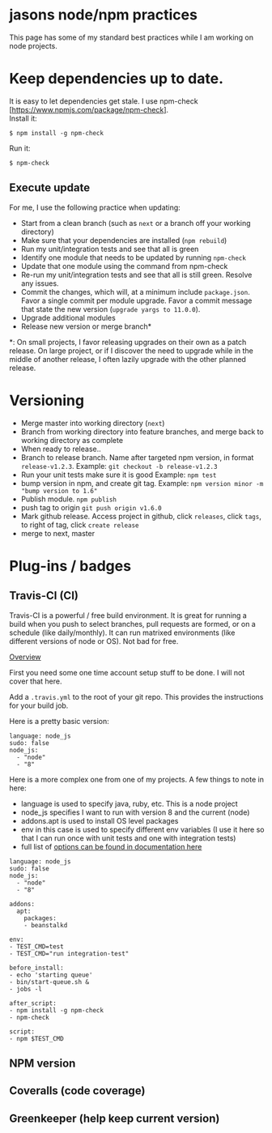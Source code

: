 # jasons node/npm practices

This page has some of my standard best practices while I am working on node projects.

# Keep dependencies up to date.

It is easy to let dependencies get stale.  I use npm-check [https://www.npmjs.com/package/npm-check].  
Install it:
```
$ npm install -g npm-check
```

Run it:
```
$ npm-check
```

## Execute update

For me, I use the following practice when updating:
- Start from a clean branch (such as `next` or a branch off your working directory)
- Make sure that your dependencies are installed (`npm rebuild`)
- Run my unit/integration tests and see that all is green
- Identify one module that needs to be updated by running `npm-check`
- Update that one module using the command from npm-check
- Re-run my unit/integration tests and see that all is still green.  Resolve any issues.
- Commit the changes, which will, at a minimum include `package.json`.  Favor a single commit per module upgrade.  Favor a commit message that state the new version (`upgrade yargs to 11.0.0`).
- Upgrade additional modules
- Release new version or merge branch*

*: On small projects, I favor releasing upgrades on their own as a patch release.  On large project, or if I discover the need to upgrade while in the middle of another release, I often lazily upgrade with the other planned release.

# Versioning

- Merge master into working directory (`next`)
- Branch from working directory into feature branches, and merge back to working directory as complete
- When ready to release..
- Branch to release branch.  Name after targeted npm version, in format `release-v1.2.3`.  Example: `git checkout -b release-v1.2.3`
- Run your unit tests make sure it is good Example: `npm test`
- bump version in npm, and create git tag.  Example: `npm version minor -m "bump version to 1.6"`
- Publish module.  `npm publish`
- push tag to origin `git push origin v1.6.0`
- Mark github release.  Access project in github, click `releases`, click `tags`, to right of tag, click `create release`
- merge to next, master

# Plug-ins / badges

## Travis-CI (CI)

Travis-CI is a powerful / free build environment.  It is great for running a build when you push to select branches, pull requests are formed, or on a schedule (like daily/monthly).  It can run matrixed environments (like different versions of node or OS).  Not bad for free.

[Overview](https://docs.travis-ci.com/user/tutorial/)

First you need some one time account setup stuff to be done.  I will not cover that here.

Add a `.travis.yml` to the root of your git repo.  This provides the instructions for your build job.

Here is a pretty basic version:
```
language: node_js
sudo: false
node_js:
  - "node"
  - "8"
```

Here is a more complex one from one of my projects.  A few things to note in here:
- language is used to specify java, ruby, etc.  This is a node project
- node_js specifies I want to run with version 8 and the current (node)
- addons.apt is used to install OS level packages
- env in this case is used to specify different env variables (I use it here so that I can run once with unit tests and one with integration tests)
- full list of [options can be found in documentation here](https://docs.travis-ci.com/user/customizing-the-build)

```
language: node_js
sudo: false
node_js:
  - "node"
  - "8"

addons:
  apt:
    packages:
    - beanstalkd

env:
- TEST_CMD=test
- TEST_CMD="run integration-test"

before_install:
- echo 'starting queue'
- bin/start-queue.sh &
- jobs -l

after_script:
- npm install -g npm-check
- npm-check

script:
- npm $TEST_CMD
```


## NPM version

## Coveralls (code coverage)

## Greenkeeper (help keep current version)


